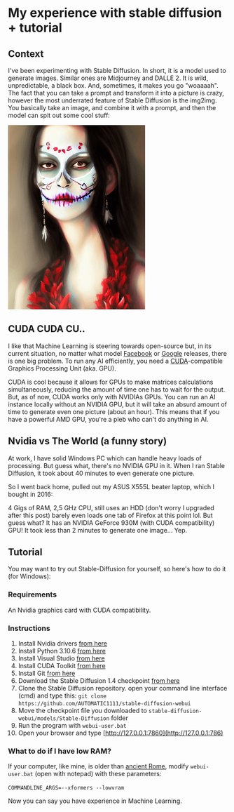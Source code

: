 # My experience with stable diffusion + tutorial

## Context

I've been experimenting with Stable Diffusion. In short, it is a model used to generate images. Similar ones are Midjourney and DALLE 2. It is wild, unpredictable, a black box. And, sometimes, it makes you go "woaaaah". The fact that you can take a prompt and transform it into a picture is crazy, however the most underrated feature of Stable Diffusion is the img2img. You basically take an image, and combine it with a prompt, and then the model can spit out some cool stuff:

![like this](/static/images/stable-diffusion/waifu.png)

## CUDA CUDA CU..

I like that Machine Learning is steering towards open-source but, in its current situation, no matter what model [Facebook](https://ai.facebook.com/blog/large-language-model-llama-meta-ai/) or [Google](https://ai.google/) releases, there is one big problem. To run any AI efficiently, you need a [CUDA](https://en.wikipedia.org/wiki/CUDA)-compatible Graphics Processing Unit (aka. GPU).

CUDA is cool because it allows for GPUs to make matrices calculations simultaneously, reducing the amount of time one has to wait for the output. But, as of now, CUDA works only with NVIDIAs GPUs. You can run an AI instance locally without an NVIDIA GPU, but it will take an absurd amount of time to generate even one picture (about an hour). This means that if you have a powerful AMD GPU, you're a pleb who can't do anything in AI.

## Nvidia vs The World (a funny story)

At work, I have solid Windows PC which can handle heavy loads of processing. But guess what, there's no NVIDIA GPU in it. When I ran Stable Diffusion, it took about 40 minutes to even generate one picture.

So I went back home, pulled out my ASUS X555L beater laptop, which I bought in 2016: 

4 Gigs of RAM, 2,5 GHz CPU, still uses an HDD (don't worry I upgraded after this post) barely even loads one tab of Firefox at this point lol. But guess what? It has an NVIDIA GeForce 930M (with CUDA compatibility) GPU! It took less than 2 minutes to generate one image... Yep.

## Tutorial

You may want to try out Stable-Diffusion for yourself, so here's how to do it (for Windows):

### Requirements

An Nvidia graphics card with CUDA compatibility.

### Instructions

1. Install Nvidia drivers [from here](https://www.nvidia.com/en-gb/geforce/geforce-experience/)
2. Install Python 3.10.6 [from here](https://www.python.org/downloads/release/python-3106/)
3. Install Visual Studio [from here](https://visualstudio.microsoft.com/downloads/)
4. Install CUDA Toolkit [from here](https://developer.nvidia.com/cuda-downloads)
5. Install Git [from here](https://git-scm.com/downloads)
6. Download the Stable Diffusion 1.4 checkpoint [from here](https://huggingface.co/CompVis/stable-diffusion-v-1-4-original/resolve/main/sd-v1-4.ckpt)
7. Clone the Stable Diffusion repository. open your command line interface (cmd) and type this: `git clone https://github.com/AUTOMATIC1111/stable-diffusion-webui`
8. Move the checkpoint file you downloaded to `stable-diffusion-webui/models/Stable-Diffusion` folder
9. Run the program with `webui-user.bat`
10. Open your browser and type [http://127.0.0.1:7860](http://127.0.0.1:786)

### What to do if I have low RAM?

If your computer, like mine, is older than [ancient Rome](https://en.wikipedia.org/wiki/Antikythera_mechanism), modify `webui-user.bat` (open with notepad) with these parameters:

`COMMANDLINE_ARGS=--xformers --lowvram`

Now you can say you have experience in Machine Learning.